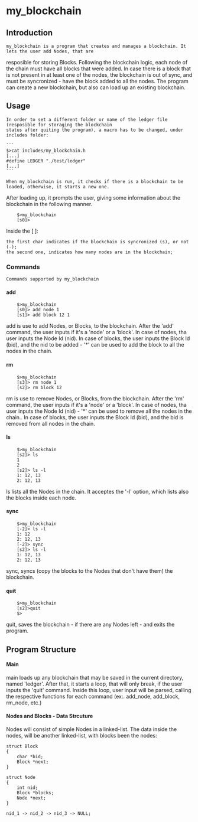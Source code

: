 # my_blockchain

## Introduction ##
    

    my_blockchain is a program that creates and manages a blockchain. It lets the user add Nodes, that are
resposible for storing Blocks. Following the blockchain logic, each node of the chain must have all blocks
that were added. In case there is a block that is not present in at least one of the nodes, the blockchain is 
out of sync, and must be syncronized - have the block added to all the nodes. 
    The program can create a new blockchain, but also can load up an existing blockchain.

## Usage ##
    

    In order to set a different folder or name of the ledger file (resposible for storaging the blockchain 
    status after quiting the program), a macro has to be changed, under includes folder:

    ```
    $>cat includes/my_blockchain.h
    [...]
    #define LEDGER "./test/ledger"
    [...]
    ```

    When my_blockchain is run, it checks if there is a blockchain to be loaded, otherwise, it starts a new one.
After loading up, it prompts the user, giving some information about the blockchain in the following manner.

```
    $>my_blockchain
    [s0]> 
```
Inside the [ ]:
    
    the first char indicates if the blockchain is syncronized (s), or not (-);
    the second one, indicates how many nodes are in the blockchain;

### Commands ###
    

    Commands supported by my_blockchain

#### add ####
```
    $>my_blockchain
    [s0]> add node 1
    [s1]> add block 12 1 
```
add is use to add Nodes, or Blocks, to the blockchain. After the 'add' command, the user inputs if it's a
'node' or a 'block'. In case of nodes, tha user inputs the Node Id (nid). In case of blocks, the user inputs the
Block Id (bid), and the nid to be added - '*' can be used to add the block to all the nodes in the chain.

#### rm ####
```
    $>my_blockchain
    [s3]> rm node 1
    [s2]> rm block 12 
```
rm is use to remove Nodes, or Blocks, from the blockchain. After the 'rm' command, the user inputs if it's a
'node' or a 'block'. In case of nodes, tha user inputs the Node Id (nid) - '*' can be used to remove all the nodes
in the chain.. In case of blocks, the user inputs the Block Id (bid), and the bid is removed from all nodes in the chain.

#### ls ####
```
    $>my_blockchain
    [s2]> ls
    1
    2
    [s2]> ls -l
    1: 12, 13
    2: 12, 13 
```
ls lists all the Nodes in the chain. It acceptes the '-l' option, which lists also the blocks inside each node.

#### sync ####
```
    $>my_blockchain
    [-2]> ls -l
    1: 12
    2: 12, 13
    [-2]> sync
    [s2]> ls -l
    1: 12, 13
    2: 12, 13
```
sync, syncs (copy the blocks to the Nodes that don't have them) the blockchain.

#### quit ####
```
    $>my_blockchain
    [s2]>quit
    $>
```
quit, saves the blockchain - if there are any Nodes left - and exits the program.

## Program Structure ##

#### Main #####
 main loads up any blockchain that may be saved in the current directory, named 'ledger'. After that,
 it starts a loop, that will only break, if the user inputs the 'quit' command. Inside this loop,
 user input will be parsed, calling the respective functions for each command (ex:. add_node, add_block, rm_node, etc.)

#### Nodes and Blocks - Data Strcuture ####
Nodes will consist of simple Nodes in a linked-list. The data inside the nodes, will be another linked-list,
with blocks been the nodes:

```
struct Block
{
    char *bid;
    Block *next;
}

struct Node 
{
    int nid;
    Block *blocks;
    Node *next;
}

nid_1 -> nid_2 -> nid_3 -> NULL;

```



